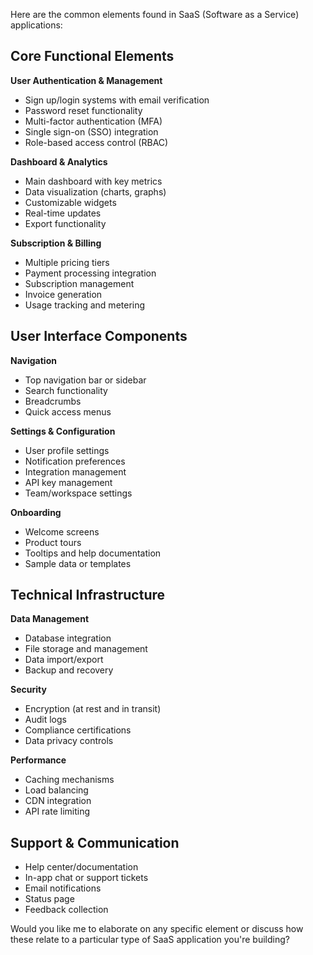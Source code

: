 Here are the common elements found in SaaS (Software as a Service) applications:

## Core Functional Elements

**User Authentication & Management**
- Sign up/login systems with email verification
- Password reset functionality
- Multi-factor authentication (MFA)
- Single sign-on (SSO) integration
- Role-based access control (RBAC)

**Dashboard & Analytics**
- Main dashboard with key metrics
- Data visualization (charts, graphs)
- Customizable widgets
- Real-time updates
- Export functionality

**Subscription & Billing**
- Multiple pricing tiers
- Payment processing integration
- Subscription management
- Invoice generation
- Usage tracking and metering

## User Interface Components

**Navigation**
- Top navigation bar or sidebar
- Search functionality
- Breadcrumbs
- Quick access menus

**Settings & Configuration**
- User profile settings
- Notification preferences
- Integration management
- API key management
- Team/workspace settings

**Onboarding**
- Welcome screens
- Product tours
- Tooltips and help documentation
- Sample data or templates

## Technical Infrastructure

**Data Management**
- Database integration
- File storage and management
- Data import/export
- Backup and recovery

**Security**
- Encryption (at rest and in transit)
- Audit logs
- Compliance certifications
- Data privacy controls

**Performance**
- Caching mechanisms
- Load balancing
- CDN integration
- API rate limiting

## Support & Communication

- Help center/documentation
- In-app chat or support tickets
- Email notifications
- Status page
- Feedback collection

Would you like me to elaborate on any specific element or discuss how these relate to a particular type of SaaS application you're building?